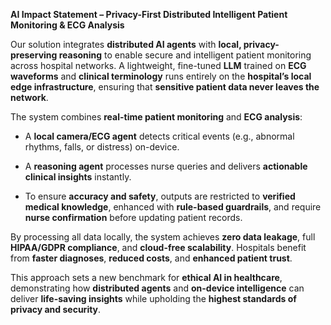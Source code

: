 **AI Impact Statement – Privacy-First Distributed Intelligent Patient Monitoring & ECG Analysis**

Our solution integrates **distributed AI agents** with **local, privacy-preserving reasoning** to enable secure and intelligent patient monitoring across hospital networks. A lightweight, fine-tuned **LLM** trained on **ECG waveforms** and **clinical terminology** runs entirely on the **hospital’s local edge infrastructure**, ensuring that **sensitive patient data never leaves the network**.

The system combines **real-time patient monitoring** and **ECG analysis**:

* A **local camera/ECG agent** detects critical events (e.g., abnormal rhythms, falls, or distress) on-device.

* A **reasoning agent** processes nurse queries and delivers **actionable clinical insights** instantly.

* To ensure **accuracy and safety**, outputs are restricted to **verified medical knowledge**, enhanced with **rule-based guardrails**, and require **nurse confirmation** before updating patient records.

By processing all data locally, the system achieves **zero data leakage**, full **HIPAA/GDPR compliance**, and **cloud-free scalability**. Hospitals benefit from **faster diagnoses**, **reduced costs**, and **enhanced patient trust**.

This approach sets a new benchmark for **ethical AI in healthcare**, demonstrating how **distributed agents** and **on-device intelligence** can deliver **life-saving insights** while upholding the **highest standards of privacy and security**.

